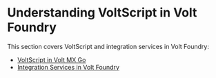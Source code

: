 # Understanding VoltScript in Volt Foundry

This section covers VoltScript and integration services in Volt Foundry:

- [VoltScript in Volt MX Go](voltscript-architecture.md)
- [Integration Services in Volt Foundry](foundry-architecture.md)
